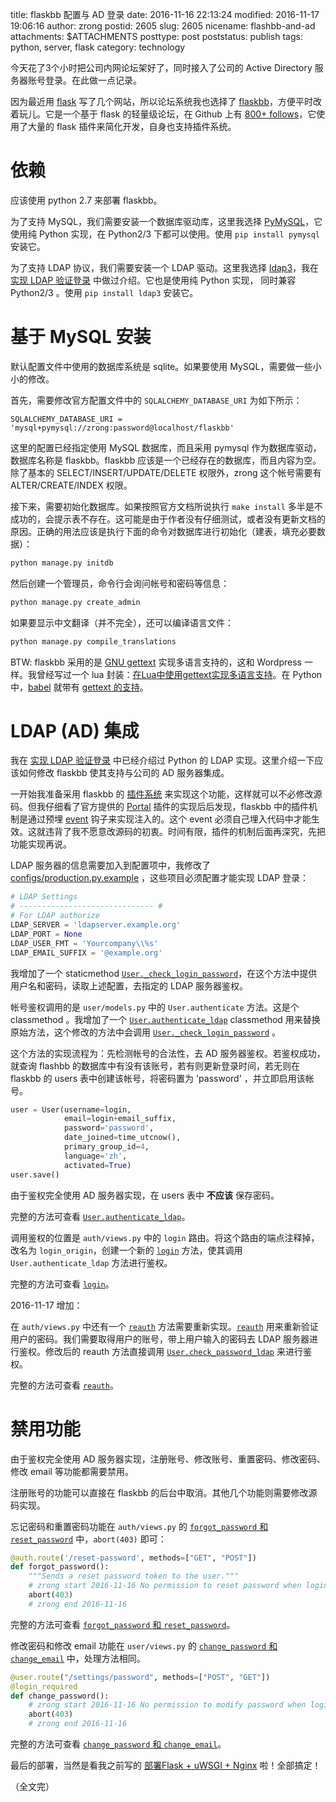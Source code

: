 title: flaskbb 配置与 AD 登录
date: 2016-11-16 22:13:24
modified: 2016-11-17 19:06:16
author: zrong
postid: 2605
slug: 2605
nicename: flashbb-and-ad
attachments: $ATTACHMENTS
posttype: post
poststatus: publish
tags: python, server, flask
category: technology

今天花了3个小时把公司内网论坛架好了，同时接入了公司的 Active Directory 服务器账号登录。在此做一点记录。<!--more-->

因为最近用 [flask][4] 写了几个网站，所以论坛系统我也选择了 [flaskbb][3]，方便平时改着玩儿。它是一个基于 flask 的轻量级论坛，在 Github 上有 [800+ follows][5]，它使用了大量的 flask 插件来简化开发，自身也支持插件系统。

# 依赖

应该使用 python 2.7 来部署 flaskbb。

为了支持 MySQL，我们需要安装一个数据库驱动库，这里我选择 [PyMySQL][6]，它使用纯 Python 实现，在 Python2/3 下都可以使用。使用 `pip install pymysql` 安装它。

为了支持 LDAP 协议，我们需要安装一个 LDAP 驱动。这里我选择 [ldap3][7]，我在 [实现 LDAP 验证登录][1] 中做过介绍。它也是使用纯 Python 实现， 同时兼容 Python2/3 。使用 `pip install ldap3` 安装它。

# 基于 MySQL 安装

默认配置文件中使用的数据库系统是 sqlite。如果要使用 MySQL，需要做一些小小的修改。

首先，需要修改官方配置文件中的 `SQLALCHEMY_DATABASE_URI` 为如下所示：

    SQLALCHEMY_DATABASE_URI = 'mysql+pymysql://zrong:password@localhost/flaskbb'

这里的配置已经指定使用 MySQL 数据库，而且采用 pymysql 作为数据库驱动，数据库名称是 flaskbb。flaskbb 应该是一个已经存在的数据库，而且内容为空。除了基本的 SELECT/INSERT/UPDATE/DELETE 权限外，zrong 这个帐号需要有 ALTER/CREATE/INDEX 权限。

接下来，需要初始化数据库。如果按照官方文档所说执行 `make install` 多半是不成功的，会提示表不存在。这可能是由于作者没有仔细测试，或者没有更新文档的原因。正确的用法应该是执行下面的命令对数据库进行初始化（建表，填充必要数据）：

``` python
python manage.py initdb
```

然后创建一个管理员，命令行会询问帐号和密码等信息：

``` python
python manage.py create_admin
```

如果要显示中文翻译（并不完全），还可以编译语言文件：

``` python
python manage.py compile_translations
```

BTW: flaskbb 采用的是 [GNU gettext][9] 实现多语言支持的，这和 Wordpress 一样。我曾经写过一个 lua 封装：[在Lua中使用gettext实现多语言支持][8]。在 Python 中，[babel][10] 就带有 [gettext 的支持][11]。

# LDAP (AD) 集成

我在 [实现 LDAP 验证登录][1] 中已经介绍过 Python 的 LDAP 实现。这里介绍一下应该如何修改 flaskbb 使其支持与公司的 AD 服务器集成。

一开始我准备采用 flaskbb 的 [插件系统][12] 来实现这个功能，这样就可以不必修改源码。但我仔细看了官方提供的 [Portal][14] 插件的实现后后发现，flaskbb 中的插件机制是通过预埋 [event][13] 钩子来实现注入的。这个 event 必须自己埋入代码中才能生效。这就违背了我不愿意改源码的初衷。时间有限，插件的机制后面再深究，先把功能实现再说。

LDAP 服务器的信息需要加入到配置项中，我修改了 [configs/production.py.example][19] ，这些项目必须配置才能实现 LDAP 登录：

``` python
# LDAP Settings
# ------------------------------ #
# For LDAP authorize
LDAP_SERVER = 'ldapserver.example.org'
LDAP_PORT = None
LDAP_USER_FMT = 'Yourcompany\\%s'
LDAP_EMAIL_SUFFIX = '@example.org'
```

我增加了一个 staticmethod [`User._check_login_password`][22]，在这个方法中提供用户名和密码，读取上述配置，去指定的 LDAP 服务器鉴权。

帐号鉴权调用的是 `user/models.py` 中的 `User.authenticate` 方法。这是个 classmethod 。我增加了一个 [`User.authenticate_ldap`][15] classmethod 用来替换原始方法，这个修改的方法中会调用 [`User._check_login_password`][22] 。

这个方法的实现流程为：先检测帐号的合法性，去 AD 服务器鉴权。若鉴权成功，就查询 flashbb 的数据库中有没有该账号，若有则更新登录时间，若无则在 flaskbb 的 users 表中创建该帐号，将密码置为 'password' ，并立即启用该帐号。

``` python
user = User(username=login,
            email=login+email_suffix,
            password='password',
            date_joined=time_utcnow(),
            primary_group_id=4,
            language='zh',
            activated=True)
user.save()
```

由于鉴权完全使用 AD 服务器实现，在 users 表中 **不应该** 保存密码。

完整的方法可查看 [`User.authenticate_ldap`][15]。

调用鉴权的位置是 `auth/views.py` 中的 `login` 路由。将这个路由的端点注释掉，改名为 `login_origin`，创建一个新的 [`login`][16] 方法，使其调用 `User.authenticate_ldap` 方法进行鉴权。

完整的方法可查看 [`login`][16]。

2016-11-17 增加：

在 `auth/views.py` 中还有一个 [`reauth`][20] 方法需要重新实现。[`reauth`][20] 用来重新验证用户的密码。我们需要取得用户的账号，带上用户输入的密码去 LDAP 服务器进行鉴权。修改后的 reauth 方法直接调用 [`User.check_password_ldap`][21] 来进行鉴权。

完整的方法可查看 [`reauth`][20]。

# 禁用功能

由于鉴权完全使用 AD 服务器实现，注册账号、修改账号、重置密码、修改密码、修改 email 等功能都需要禁用。

注册账号的功能可以直接在 flaskbb 的后台中取消。其他几个功能则需要修改源码实现。

忘记密码和重置密码功能在 `auth/views.py` 的 [`forgot_password` 和 `reset_password`][17] 中，`abort(403)` 即可：

``` python
@auth.route('/reset-password', methods=["GET", "POST"])
def forgot_password():
    """Sends a reset password token to the user."""
    # zrong start 2016-11-16 No permission to reset password when login by LDAP
    abort(403)
    # zrong end 2016-11-16
```

完整的方法可查看 [`forgot_password` 和 `reset_password`][17]。

修改密码和修改 email 功能在 `user/views.py` 的 [`change_password` 和 `change_email`][18] 中，处理方法相同。

``` python
@user.route("/settings/password", methods=["POST", "GET"])
@login_required
def change_password():
    # zrong start 2016-11-16 No permission to modify password when login by LDAP
    abort(403)
    # zrong end 2016-11-16
```

完整的方法可查看 [`change_password` 和 `change_email`][18]。

最后的部署，当然是看我之前写的 [部署Flask + uWSGI + Nginx][2] 啦！全部搞定！

（全文完）

[1]: http://zengrong.net/post/2593.htm
[2]: http://zengrong.net/post/2568.htm
[3]: http://flaskbb.org/
[4]: http://zengrong.net/post/tag/flask
[5]: https://github.com/sh4nks/flaskbb
[6]: https://github.com/PyMySQL/PyMySQL
[7]: https://pypi.python.org/pypi/ldap3/
[8]: http://zengrong.net/post/1986.htm
[9]: http://www.gnu.org/software/gettext/
[10]: http://babel.pocoo.org/
[11]: http://babel.pocoo.org/en/latest/messages.html
[12]: https://flaskbb.readthedocs.io/en/latest/plugins.html
[13]: https://flaskbb.readthedocs.io/en/latest/events.html
[14]: https://github.com/sh4nks/flaskbb/tree/master/flaskbb/plugins/portal
[15]: https://github.com/zrong/flaskbb/blob/baina/flaskbb/user/models.py#L262-L307
[16]: https://github.com/zrong/flaskbb/blob/baina/flaskbb/auth/views.py#L74-L103
[17]: https://github.com/zrong/flaskbb/blob/baina/flaskbb/auth/views.py#L199-L227
[18]: https://github.com/zrong/flaskbb/blob/baina/flaskbb/user/views.py#L74-L94
[19]: https://github.com/zrong/flaskbb/blob/baina/flaskbb/configs/production.py.example#L173-L179
[20]: https://github.com/zrong/flaskbb/blob/baina/flaskbb/auth/views.py#L131-L152
[21]: https://github.com/zrong/flaskbb/blob/baina/flaskbb/user/models.py#L249-L251
[22]: https://github.com/zrong/flaskbb/blob/baina/flaskbb/user/models.py#L218-L252
